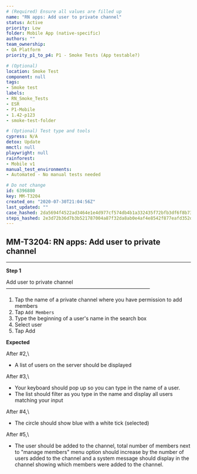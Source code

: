 ```yaml
---
# (Required) Ensure all values are filled up
name: "RN apps: Add user to private channel"
status: Active
priority: Low
folder: Mobile App (native-specific)
authors: ""
team_ownership: 
- QA Platform
priority_p1_to_p4: P1 - Smoke Tests (App testable?)

# (Optional)
location: Smoke Test
component: null
tags: 
- Smoke test
labels: 
- RN_Smoke_Tests
- ESR
- P1-Mobile
- 1.42-p123
- smoke-test-folder

# (Optional) Test type and tools
cypress: N/A
detox: Update
mmctl: null
playwright: null
rainforest: 
- Mobile v1
manual_test_environments: 
- Automated - No manual tests needed

# Do not change
id: 6396880
key: MM-T3204
created_on: "2020-07-30T21:04:56Z"
last_updated: ""
case_hashed: 2da5694f4522ad3464e1e4d977cf574db4b1a332435f72bfb3df6f8b7300d9ebd0e73467cde265bc6bb9295160cb0d0e
steps_hashed: 2e3d72b36d7b3b521787004a87f32da8ab0e4af4e8542f877eafd352dfcedb7601c0f4e9f6aae842ca78a75e1dfb8a64
---
```


<!-- (Auto-generated) Based on frontmatter's "key" and "name" -->

## MM-T3204: RN apps: Add user to private channel

---

**Step 1**

Add user to private channel\
————————————————————————————

1. Tap the name of a private channel where you have permission to add members
2. Tap `Add Members`
3. Type the beginning of a user's name in the search box
4. Select user
5. Tap Add

**Expected**

After #2,\\

- A list of users on the server should be displayed

After #3,\\

- Your keyboard should pop up so you can type in the name of a user.
- The list should filter as you type in the name and display all users matching your input

After #4,\\

- The circle should show blue with a white tick (selected)

After #5,\\

- The user should be added to the channel, total number of members next to "manage members" menu option should increase by the number of users added to the channel and a system message should display in the channel showing which members were added to the channel.
